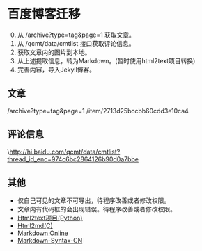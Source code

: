 百度博客迁移
==========

0. 从 /archive?type=tag&page=1 获取文章。
0. 从 /qcmt/data/cmtlist 接口获取评论信息。
0. 获取文章内的图片到本地。
0. 从上述提取信息，转为Markdown。(暂时使用html2text项目转换)
0. 完善内容，导入Jekyll博客。

文章
---
/archive?type=tag&page=1
/item/2713d25bccbb60cdd3e10ca4

评论信息
-------
\http://hi.baidu.com/qcmt/data/cmtlist?thread_id_enc=974c6bc2864126b90d0a7bbe

其他
---
* 仅自己可见的文章不可导出，待程序改善或者修改权限。
* 文章内有代码框的会出现错误。待程序改善或者修改权限。
* [Html2text项目(Python)](http://github.com/aaronsw/html2text/)
* [Html2md(C)](https://github.com/hueidou/html2md/)
* [Markdown Online](http://joncom.be/experiments/markdown-editor/edit/)
* [Markdown-Syntax-CN](https://gitcafe.com/riku/Markdown-Syntax-CN/blob/master/syntax.md)